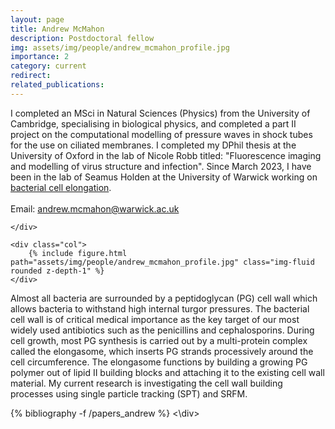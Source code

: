 ```yaml
---
layout: page
title: Andrew McMahon
description: Postdoctoral fellow
img: assets/img/people/andrew_mcmahon_profile.jpg
importance: 2
category: current
redirect: 
related_publications:
---
```


<div class="container">
  <div class="row">
    <div class="col">

I completed an MSci in Natural Sciences (Physics) from the University of Cambridge, specialising in biological physics, and completed a part II project on the computational modelling of pressure waves in shock tubes for the use on ciliated membranes. I completed my DPhil thesis at the University of Oxford in the lab of Nicole Robb titled: "Fluorescence imaging and modelling of virus
structure and infection". Since March 2023, I have been in the lab of Seamus Holden at the University of Warwick working on <a href="https://holdenlab.github.io/projects/research_cellelongation/">bacterial cell elongation</a>.
<br>
<br>
Email: andrew.mcmahon@warwick.ac.uk

    </div>

    <div class="col">
        {% include figure.html path="assets/img/people/andrew_mcmahon_profile.jpg" class="img-fluid rounded z-depth-1" %}
    </div>
  </div>
  <div class="row">

  Almost all bacteria are surrounded by a peptidoglycan (PG) cell wall which allows bacteria to withstand high internal turgor pressures. The bacterial cell wall is of critical medical importance as the key target of our most widely used antibiotics such as the penicillins and cephalosporins. During cell growth, most PG synthesis is carried out by a multi-protein complex called the elongasome, which inserts PG strands processively around the cell circumference. The elongasome functions by building a growing PG polymer out of lipid II building blocks and attaching it to the existing cell wall material. My current research is investigating the cell wall building processes using single particle tracking (SPT) and SRFM. 

  </div>
</div>

<div class="publications">
  {% bibliography -f /papers_andrew %}
<\div>